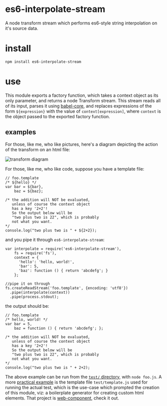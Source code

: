# es6-interpolate-stream
A node transform stream which performs es6-style string interpolation on it's source data.

# install
```npm install es6-interpolate-stream```

# use

This module exports a factory function, which takes a context object as its only parameter, and returns a node Transform stream. This stream reads all of its input, parses it using [babel-core](https://www.npmjs.com/package/babel-core), and replaces expressions of the form `${expression}` with the value of `context[expression]`, where `context` is the object passed to the exported factory function.

## examples
For those, like me, who like pictures, here's a diagram depicting the action of the transform on an html file:

![transform diagram](example.png "example.png")

For those, like me, who like code, suppose you have a template file:
```
// foo.template
/* ${hello} */
var bar = ${bar},
    baz = ${baz};

/* the addition will NOT be evaluated,
   unless of course the context object
   has a key '2+2'!
   So the output below will be
   "two plus two is 22", which is probably
   not what you want.
*/
console.log("two plus two is " + ${2+2});
```
and you pipe it through `es6-interpolate-stream`:
```
var interpolate = require('es6-interpolate-stream'),
    fs = require('fs'),
    context = {
      'hello': 'hello, world!',
      'bar': 5,
      'baz': function () { return 'abcdefg'; }
    };

//pipe it on through
fs.createReadStream('foo.template', {encoding: 'utf8'})
  .pipe(interpolate(context))
  .pipe(process.stdout);
```
the output should be:
```
// foo.template
/* hello, world! */
var bar = 5,
    baz = function () { return 'abcdefg'; };

/* the addition will NOT be evaluated,
   unless of course the context object
   has a key '2+2'!
   So the output below will be
   "two plus two is 22", which is probably
   not what you want.
*/
console.log("two plus two is " + 2+2);

```
The above example can be run from the [`test/` directory](https://github.com/phoenixstormcrow/es6-interpolate-stream/tree/master/test), with `node foo.js`.
A more [practical example](https://github.com/phoenixstormcrow/es6-interpolate-stream/blob/master/test/template.js) is the template file `test/template.js` used for running the actual test, which is the use-case which prompted the creation of this module, viz: a boilerplate generator for creating custom html elements. That project is [web-component](https://github.com/phoenixstormcrow/web-component), check it out.
